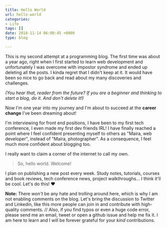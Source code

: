 ```yaml
---
title: Hello World
url: hello-world
categories:
- Life
tags: []
date: 2018-11-14 06:00:45 +0000
type: blog

---
```

This is my second attempt at a programming blog. The first time was about a year ago, right when I first started to learn web development and unfortunately I was overcome with impostor syndrome and ended up deleting all the posts. I kinda regret that I didn't keep at it. It would have been so nice to go back and read about my many discoveries and challenges.

_(You hear that, reader from the future? If you are a beginner and thinking to start a blog, do it. And don't delete it!)_

Now I'm one year into my journey and I'm about to succeed at the **career change** I've been dreaming about!

I'm interviewing for front end positions, I have been to my first tech conference, I even made my first dev friends IRL! I have finally reached a point where I feel confident presenting myself to others as "Maira, web developer", instead of "Maira, photographer". As a consequence, I feel much more confident about blogging too.

I really want to claim a corner of the internet to call my own.

> So, hello world. Welcome!

I plan on publishing a new post every week. Study notes, tutorials, courses and book reviews, tech conference news, project walkthroughs... I think it'll be cool. Let's do this! ❤

**Note:** There _won't_ be any hate and trolling around here, which is why I am not enabling comments on the blog. Let's bring the discussion to Twitter and Linkedin, like this more people can join in and contribute with high-quality comments. // Also, if you find typos or even a huge code error, please send me an email, tweet or open a github issue and help me fix it. I am here to learn and I will be forever grateful for your _kind_ contributions.